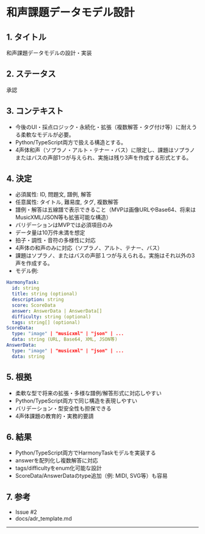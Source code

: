 # 和声課題データモデル設計

## 1. タイトル
和声課題データモデルの設計・実装

## 2. ステータス
承認

## 3. コンテキスト
- 今後のUI・採点ロジック・永続化・拡張（複数解答・タグ付け等）に耐えうる柔軟なモデルが必要。
- Python/TypeScript両方で扱える構造とする。
- 4声体和声（ソプラノ・アルト・テナー・バス）に限定し、課題はソプラノまたはバスの声部1つが与えられ、実施は残り3声を作成する形式とする。

## 4. 決定
- 必須属性: ID, 問題文, 譜例, 解答
- 任意属性: タイトル, 難易度, タグ, 複数解答
- 譜例・解答は五線譜で表示できること（MVPは画像URLやBase64、将来はMusicXML/JSON等も拡張可能な構造）
- バリデーションはMVPでは必須項目のみ
- データ量は10万件未満を想定
- 拍子・調性・音符の多様性に対応
- 4声体の和声のみに対応（ソプラノ、アルト、テナー、バス）
- 課題はソプラノ、またはバスの声部１つが与えられる。実施はそれ以外の3声を作成する。
- モデル例:
```yaml
HarmonyTask:
  id: string
  title: string (optional)
  description: string
  score: ScoreData
  answer: AnswerData | AnswerData[]
  difficulty: string (optional)
  tags: string[] (optional)
ScoreData:
  type: "image" | "musicxml" | "json" | ...
  data: string (URL, Base64, XML, JSON等)
AnswerData:
  type: "image" | "musicxml" | "json" | ...
  data: string
```

## 5. 根拠
- 柔軟な型で将来の拡張・多様な譜例/解答形式に対応しやすい
- Python/TypeScript両方で同じ構造を表現しやすい
- バリデーション・型安全性も担保できる
- 4声体課題の教育的・実務的要請

## 6. 結果
- Python/TypeScript両方でHarmonyTaskモデルを実装する
- answerを配列化し複数解答に対応
- tags/difficultyをenum化可能な設計
- ScoreData/AnswerDataのtype追加（例: MIDI, SVG等）も容易

## 7. 参考
- Issue #2
- docs/adr_template.md

---

